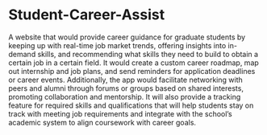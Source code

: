 # Student-Career-Assist
A website that would provide career guidance for graduate students by keeping up with real-time job market trends, offering insights into in-demand skills, and recommending what skills they need to build to obtain a certain job in a certain field. It would create a custom career roadmap, map out internship and job plans, and send reminders for application deadlines or career events. Additionally, the app would facilitate networking with peers and alumni through forums or groups based on shared interests, promoting collaboration and mentorship. It will also provide a tracking feature for required skills and qualifications that will help students stay on track with meeting job requirements and integrate with the school’s academic system to align coursework with career goals.
